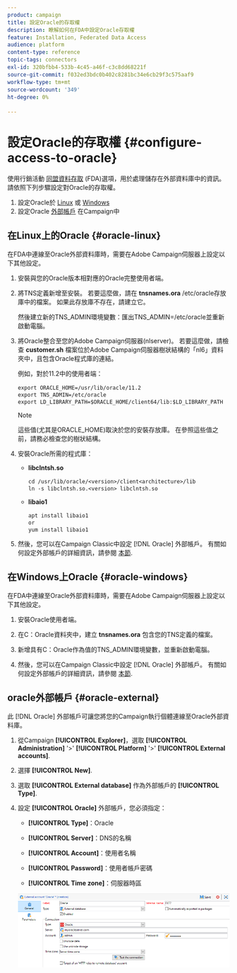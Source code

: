 ```yaml
---
product: campaign
title: 設定Oracle的存取權
description: 瞭解如何在FDA中設定Oracle存取權
feature: Installation, Federated Data Access
audience: platform
content-type: reference
topic-tags: connectors
exl-id: 320bfbb4-533b-4c45-a46f-c3c8dd68221f
source-git-commit: f032ed3bdc0b402c8281bc34e6cb29f3c575aaf9
workflow-type: tm+mt
source-wordcount: '349'
ht-degree: 0%

---
```


# 設定Oracle的存取權 {#configure-access-to-oracle}



使用行銷活動 [同盟資料存取](../../installation/using/about-fda.md) (FDA)選項，用於處理儲存在外部資料庫中的資訊。 請依照下列步驟設定對Oracle的存取權。

1. 設定Oracle於 [Linux](#oracle-linux) 或 [Windows](#azure-windows)
1. 設定Oracle [外部帳戶](#oracle-external) 在Campaign中

## 在Linux上的Oracle {#oracle-linux}

在FDA中連線至Oracle外部資料庫時，需要在Adobe Campaign伺服器上設定以下其他設定。

1. 安裝與您的Oracle版本相對應的Oracle完整使用者端。
1. 將TNS定義新增至安裝。 若要這麼做，請在 **tnsnames.ora** /etc/oracle存放庫中的檔案。 如果此存放庫不存在，請建立它。

   然後建立新的TNS_ADMIN環境變數：匯出TNS_ADMIN=/etc/oracle並重新啟動電腦。

1. 將Oracle整合至您的Adobe Campaign伺服器(nlserver)。 若要這麼做，請檢查 **customer.sh** 檔案位於Adobe Campaign伺服器樹狀結構的「nl6」資料夾中，且包含Oracle程式庫的連結。

   例如，對於11.2中的使用者端：

   ```
   export ORACLE_HOME=/usr/lib/oracle/11.2
   export TNS_ADMIN=/etc/oracle
   export LD_LIBRARY_PATH=$ORACLE_HOME/client64/lib:$LD_LIBRARY_PATH
   ```

   >[!NOTE]
   >
   >這些值(尤其是ORACLE_HOME)取決於您的安裝存放庫。 在參照這些值之前，請務必檢查您的樹狀結構。

1. 安裝Oracle所需的程式庫：

   * **libclntsh.so**

     ```
     cd /usr/lib/oracle/<version>/client<architecture>/lib
     ln -s libclntsh.so.<version> libclntsh.so
     ```

   * **libaio1**

     ```
     apt install libaio1
     or
     yum install libaio1
     ```

1. 然後，您可以在Campaign Classic中設定 [!DNL Oracle] 外部帳戶。 有關如何設定外部帳戶的詳細資訊，請參閱 [本節](#oracle-external).

## 在Windows上Oracle {#oracle-windows}

在FDA中連線至Oracle外部資料庫時，需要在Adobe Campaign伺服器上設定以下其他設定。

1. 安裝Oracle使用者端。

1. 在C：Oracle資料夾中，建立 **tnsnames.ora** 包含您的TNS定義的檔案。

1. 新增具有C：Oracle作為值的TNS_ADMIN環境變數，並重新啟動電腦。

1. 然後，您可以在Campaign Classic中設定 [!DNL Oracle] 外部帳戶。 有關如何設定外部帳戶的詳細資訊，請參閱 [本節](#oracle-external).

## oracle外部帳戶 {#oracle-external}

此 [!DNL Oracle] 外部帳戶可讓您將您的Campaign執行個體連線至Oracle外部資料庫。

1. 從Campaign **[!UICONTROL Explorer]**，選取 **[!UICONTROL Administration]** &#39;>&#39; **[!UICONTROL Platform]** &#39;>&#39; **[!UICONTROL External accounts]**.

1. 選擇 **[!UICONTROL New]**.

1. 選取 **[!UICONTROL External database]** 作為外部帳戶的 **[!UICONTROL Type]**.

1. 設定 **[!UICONTROL Oracle]** 外部帳戶，您必須指定：

   * **[!UICONTROL Type]**：Oracle

   * **[!UICONTROL Server]**：DNS的名稱

   * **[!UICONTROL Account]**：使用者名稱

   * **[!UICONTROL Password]**：使用者帳戶密碼

   * **[!UICONTROL Time zone]**：伺服器時區

   ![](assets/oracle_config.png)
